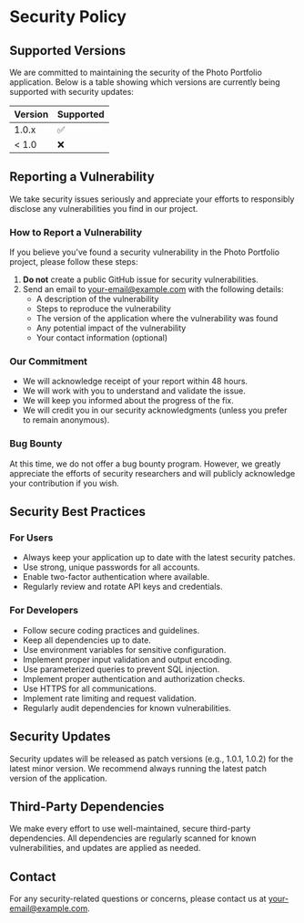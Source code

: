 # Security Policy

## Supported Versions

We are committed to maintaining the security of the Photo Portfolio application. Below is a table showing which versions are currently being supported with security updates:

| Version | Supported          |
| ------- | ------------------ |
| 1.0.x   | :white_check_mark: |
| < 1.0   | :x:                |

## Reporting a Vulnerability

We take security issues seriously and appreciate your efforts to responsibly disclose any vulnerabilities you find in our project.

### How to Report a Vulnerability

If you believe you've found a security vulnerability in the Photo Portfolio project, please follow these steps:

1. **Do not** create a public GitHub issue for security vulnerabilities.
2. Send an email to [your-email@example.com](mailto:your-email@example.com) with the following details:
   - A description of the vulnerability
   - Steps to reproduce the vulnerability
   - The version of the application where the vulnerability was found
   - Any potential impact of the vulnerability
   - Your contact information (optional)

### Our Commitment

- We will acknowledge receipt of your report within 48 hours.
- We will work with you to understand and validate the issue.
- We will keep you informed about the progress of the fix.
- We will credit you in our security acknowledgments (unless you prefer to remain anonymous).

### Bug Bounty

At this time, we do not offer a bug bounty program. However, we greatly appreciate the efforts of security researchers and will publicly acknowledge your contribution if you wish.

## Security Best Practices

### For Users

- Always keep your application up to date with the latest security patches.
- Use strong, unique passwords for all accounts.
- Enable two-factor authentication where available.
- Regularly review and rotate API keys and credentials.

### For Developers

- Follow secure coding practices and guidelines.
- Keep all dependencies up to date.
- Use environment variables for sensitive configuration.
- Implement proper input validation and output encoding.
- Use parameterized queries to prevent SQL injection.
- Implement proper authentication and authorization checks.
- Use HTTPS for all communications.
- Implement rate limiting and request validation.
- Regularly audit dependencies for known vulnerabilities.

## Security Updates

Security updates will be released as patch versions (e.g., 1.0.1, 1.0.2) for the latest minor version. We recommend always running the latest patch version of the application.

## Third-Party Dependencies

We make every effort to use well-maintained, secure third-party dependencies. All dependencies are regularly scanned for known vulnerabilities, and updates are applied as needed.

## Contact

For any security-related questions or concerns, please contact us at [your-email@example.com](mailto:your-email@example.com).
